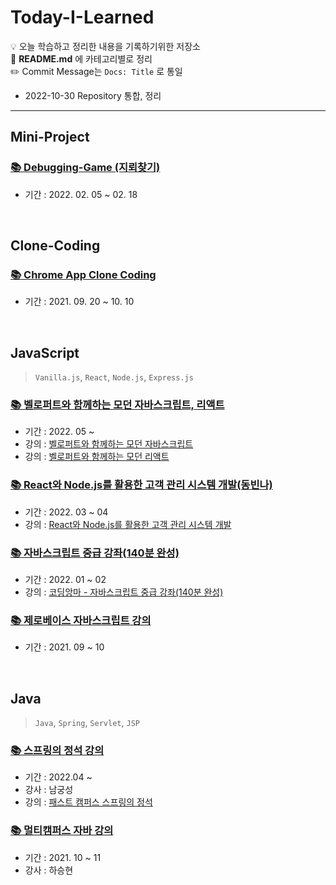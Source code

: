 # Today-I-Learned
💡 오늘 학습하고 정리한 내용을 기록하기위한 저장소<br>
💬 **README.md** 에 카테고리별로 정리 <br>
✏️ Commit Message는 `Docs: Title` 로 통일
- 2022-10-30 Repository 통합, 정리

<hr>

## Mini-Project
### <a href="https://github.com/dev-ku/Today-I-Learned/tree/main/mini-project/game-Debugging">📚 Debugging-Game (지뢰찾기)</a>
- 기간 : 2022. 02. 05 ~ 02. 18


<br>


## Clone-Coding

### <a href="https://github.com/dev-ku/Today-I-Learned/tree/main/clone-coding/chrome-app">📚 Chrome App Clone Coding</a>
- 기간 : 2021. 09. 20 ~ 10. 10


<br>


## JavaScript

> `Vanilla.js`, `React`, `Node.js`, `Express.js`

### <a href="">📚 벨로퍼트와 함께하는 모던 자바스크립트, 리액트 </a>
- 기간 : 2022. 05 ~ 
- 강의 : <a href="https://learnjs.vlpt.us/">벨로퍼트와 함께하는 모던 자바스크립트</a>
- 강의 : <a href="https://react.vlpt.us/">벨로퍼트와 함께하는 모던 리액트</a>
### <a href="https://github.com/dev-ku/Today-I-Learned/tree/main/javascript/React%EC%99%80%20Node.js%EB%A5%BC%20%ED%99%9C%EC%9A%A9%ED%95%9C%20%EA%B3%A0%EA%B0%9D%20%EA%B4%80%EB%A6%AC%20%EC%8B%9C%EC%8A%A4%ED%85%9C%20%EA%B0%9C%EB%B0%9C(%EB%8F%99%EB%B9%88%EB%82%98)">📚 React와 Node.js를 활용한 고객 관리 시스템 개발(동빈나)</a>
- 기간 : 2022. 03 ~ 04
- 강의 : <a href="https://youtube.com/playlist?list=PLRx0vPvlEmdD1pSqKZiTihy5rplxecNpz">React와 Node.js를 활용한 고객 관리 시스템 개발</a>

### <a href="https://github.com/dev-ku/Today-I-Learned/tree/main/javascript/%EC%9E%90%EB%B0%94%EC%8A%A4%ED%81%AC%EB%A6%BD%ED%8A%B8%20%EC%A4%91%EA%B8%89%20%EA%B0%95%EC%A2%8C(140%EB%B6%84%20%EC%99%84%EC%84%B1)">📚 자바스크립트 중급 강좌(140분 완성)</a>
- 기간 : 2022. 01 ~ 02
- 강의 : <a href="https://youtu.be/4_WLS9Lj6n4">코딩앙마 - 자바스크립트 중급 강좌(140분 완성)</a>

### <a href="https://github.com/dev-ku/FrontEnd/tree/main/JavaScript">📚 제로베이스 자바스크립트 강의</a>
- 기간 : 2021. 09 ~ 10


<br>


## Java

> `Java`, `Spring`, `Servlet`, `JSP`

### <a href="">📚 스프링의 정석 강의</a>
- 기간 : 2022.04 ~
- 강사 : 남궁성
- 강의 : <a href="https://fastcampus.co.kr/dev_academy_nks"> 패스트 캠퍼스 스프링의 정석</a>
### <a href="https://github.com/dev-ku/Java/tree/main/Multicampus/01.%20Java#%EF%B8%8F-01-java%EA%B8%B0%EC%B4%88-%EC%A0%95%EB%A6%AC">📚 멀티캠퍼스 자바 강의</a>
- 기간 : 2021. 10 ~ 11
- 강사 : 하승현
